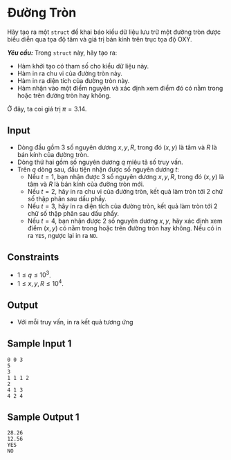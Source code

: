 # Đường Tròn

Hãy tạo ra một ```struct``` để khai báo kiểu dữ liệu lưu trữ một đường tròn được biểu diễn qua tọa độ tâm và giá trị bán kính trên trục tọa độ OXY.

***Yêu cầu:*** Trong ```struct``` này, hãy tạo ra:
- Hàm khởi tạo có tham số cho kiểu dữ liệu  này.
- Hàm in ra chu vi của đường tròn này.
- Hàm in ra diện tích của đường tròn này.
- Hàm nhận vào một điểm nguyên và xác định xem điểm đó có nằm trong hoặc trên đường tròn hay không.

Ở đây, ta coi giá trị $\pi = 3.14$.

## Input

- Dòng đầu gồm $3$ số nguyên dương $x,y,R,$ trong đó $(x,y)$ là tâm và $R$ là bán kính của đường tròn.
- Dòng thứ hai gồm số nguyên dương $q$ miêu tả số truy vấn.
- Trên $q$ dòng sau, đầu tiện nhận được số nguyên dương $t$:
    - Nếu $t=1,$ bạn nhận được $3$ số nguyên dương $x,y,R,$ trong đó $(x,y)$ là tâm và $R$ là bán kính của đường tròn mới.
    - Nếu $t=2,$ hãy in ra chu vi của đường tròn, kết quả làm tròn tới $2$ chữ số thập phân sau dấu phẩy.
    - Nếu $t=3,$ hãy in ra diện tích của đường tròn, kết quả làm tròn tới $2$ chữ số thập phân sau dấu phẩy.
    - Nếu $t=4,$ bạn nhận được $2$ số nguyên dương $x,y,$ hãy xác định xem điểm $(x,y)$ có nằm trong hoặc trên đường tròn hay không. Nếu có in ra `YES`, ngược lại in ra `NO`.

## Constraints

- $1 \le q \le 10^3$.
- $1 \le x,y,R \le 10^4$.

## Output

- Với mỗi truy vấn, in ra kết quả tương ứng

## Sample Input 1

```
0 0 3
5
3
1 1 1 2
2
4 1 3
4 2 4
```

## Sample Output 1

```
28.26
12.56
YES
NO
```